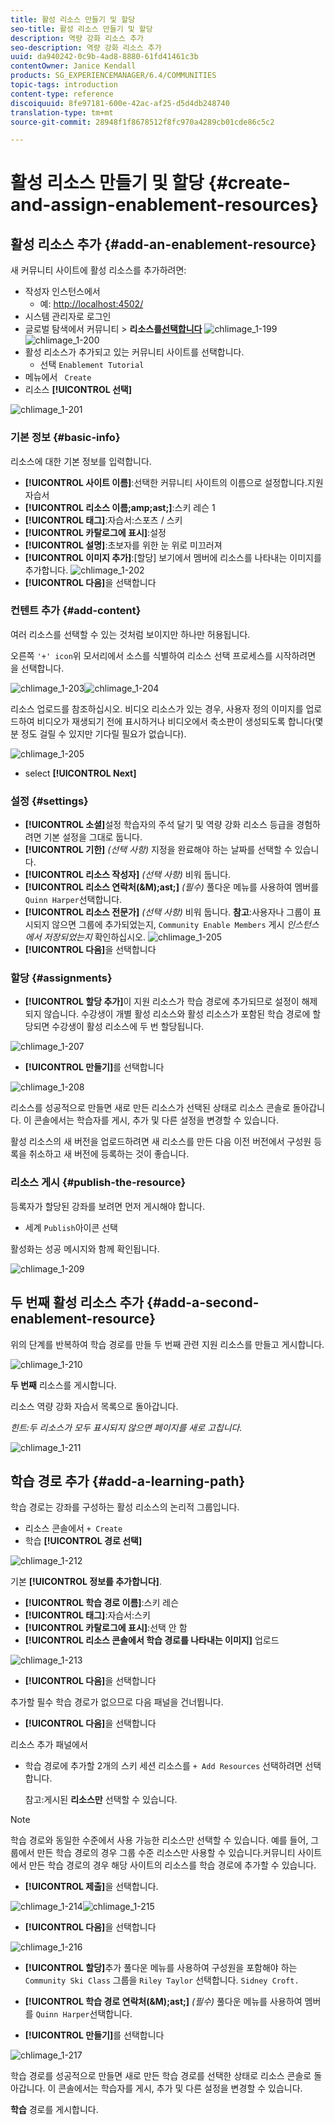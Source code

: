 ```yaml
---
title: 활성 리소스 만들기 및 할당
seo-title: 활성 리소스 만들기 및 할당
description: 역량 강화 리소스 추가
seo-description: 역량 강화 리소스 추가
uuid: da940242-0c9b-4ad8-8880-61fd41461c3b
contentOwner: Janice Kendall
products: SG_EXPERIENCEMANAGER/6.4/COMMUNITIES
topic-tags: introduction
content-type: reference
discoiquuid: 8fe97181-600e-42ac-af25-d5d4db248740
translation-type: tm+mt
source-git-commit: 28948f1f8678512f8fc970a4289cb01cde86c5c2

---
```



# 활성 리소스 만들기 및 할당 {#create-and-assign-enablement-resources}

## 활성 리소스 추가 {#add-an-enablement-resource}

새 커뮤니티 사이트에 활성 리소스를 추가하려면:

* 작성자 인스턴스에서
   * 예: [http://localhost:4502/](http://localhost:4503/)
* 시스템 관리자로 로그인
* 글로벌 탐색에서 커뮤니티 > **리소스를[선택합니다](resources.md)**   ![chlimage_1-199](assets/chlimage_1-199.png)
   ![chlimage_1-200](assets/chlimage_1-200.png)
* 활성 리소스가 추가되고 있는 커뮤니티 사이트를 선택합니다.
   * 선택 `Enablement Tutorial`
* 메뉴에서 ` Create`
* 리소스 **[!UICONTROL 선택]**

![chlimage_1-201](assets/chlimage_1-201.png)

### 기본 정보 {#basic-info}

리소스에 대한 기본 정보를 입력합니다.

* **[!UICONTROL 사이트 이름]**:선택한 커뮤니티 사이트의 이름으로 설정합니다.지원 자습서
* **[!UICONTROL 리소스 이름;amp;ast;]**:스키 레슨 1
* **[!UICONTROL 태그]**:자습서:스포츠 / 스키
* **[!UICONTROL 카탈로그에 표시]**:설정
* **[!UICONTROL 설명]**:초보자를 위한 눈 위로 미끄러져
* **[!UICONTROL 이미지 추가]**:[할당] 보기에서 멤버에 리소스를 나타내는 이미지를 추가합니다.
   ![chlimage_1-202](assets/chlimage_1-202.png)
* **[!UICONTROL 다음]**&#x200B;을 선택합니다

### 컨텐트 추가 {#add-content}

여러 리소스를 선택할 수 있는 것처럼 보이지만 하나만 허용됩니다.

오른쪽 `'+' icon`위 모서리에서 소스를 식별하여 리소스 선택 프로세스를 시작하려면 을 선택합니다.

![chlimage_1-203](assets/chlimage_1-203.png)![chlimage_1-204](assets/chlimage_1-204.png)

리소스 업로드를 참조하십시오. 비디오 리소스가 있는 경우, 사용자 정의 이미지를 업로드하여 비디오가 재생되기 전에 표시하거나 비디오에서 축소판이 생성되도록 합니다(몇 분 정도 걸릴 수 있지만 기다릴 필요가 없습니다).

![chlimage_1-205](assets/chlimage_1-205.png)

* select **[!UICONTROL Next]**

### 설정 {#settings}

* **[!UICONTROL 소셜]**&#x200B;설정 학습자의 주석 달기 및 역량 강화 리소스 등급을 경험하려면 기본 설정을 그대로 둡니다.
* **[!UICONTROL 기한]**
   *(선택 사항)* 지정을 완료해야 하는 날짜를 선택할 수 있습니다.
* **[!UICONTROL 리소스 작성자]**
   *(선택 사항)* 비워 둡니다.
* **[!UICONTROL 리소스 연락처(&amp;M);ast;]**
   *(필수)* 풀다운 메뉴를 사용하여 멤버를 `Quinn Harper`선택합니다.
* **[!UICONTROL 리소스 전문가]**
   *(선택 사항)* 비워 둡니다.
   **참고**:사용자나 그룹이 표시되지 않으면 그룹에 추가되었는지, `Community Enable Members` 게시 *인스턴스에서 저장되었는지* 확인하십시오.
   ![chlimage_1-205](assets/chlimage_1-206.png)
* **[!UICONTROL 다음]**&#x200B;을 선택합니다

### 할당 {#assignments}

* **[!UICONTROL 할당 추가]**&#x200B;이 지원 리소스가 학습 경로에 추가되므로 설정이 해제되지 않습니다. 수강생이 개별 활성 리소스와 활성 리소스가 포함된 학습 경로에 할당되면 수강생이 활성 리소스에 두 번 할당됩니다.

![chlimage_1-207](assets/chlimage_1-207.png)

* **[!UICONTROL 만들기]**&#x200B;를 선택합니다

![chlimage_1-208](assets/chlimage_1-208.png)

리소스를 성공적으로 만들면 새로 만든 리소스가 선택된 상태로 리소스 콘솔로 돌아갑니다. 이 콘솔에서는 학습자를 게시, 추가 및 다른 설정을 변경할 수 있습니다.

활성 리소스의 새 버전을 업로드하려면 새 리소스를 만든 다음 이전 버전에서 구성원 등록을 취소하고 새 버전에 등록하는 것이 좋습니다.

### 리소스 게시 {#publish-the-resource}

등록자가 할당된 강좌를 보려면 먼저 게시해야 합니다.

* 세계 `Publish`아이콘 선택

활성화는 성공 메시지와 함께 확인됩니다.

![chlimage_1-209](assets/chlimage_1-209.png)

## 두 번째 활성 리소스 추가 {#add-a-second-enablement-resource}

위의 단계를 반복하여 학습 경로를 만들 두 번째 관련 지원 리소스를 만들고 게시합니다.

![chlimage_1-210](assets/chlimage_1-210.png)

**두 번째** 리소스를 게시합니다.

리소스 역량 강화 자습서 목록으로 돌아갑니다.

*힌트:두 리소스가 모두 표시되지 않으면 페이지를 새로 고칩니다.*

![chlimage_1-211](assets/chlimage_1-211.png)

## 학습 경로 추가 {#add-a-learning-path}

학습 경로는 강좌를 구성하는 활성 리소스의 논리적 그룹입니다.

* 리소스 콘솔에서 `+ Create`
* 학습 **[!UICONTROL 경로 선택]**

![chlimage_1-212](assets/chlimage_1-212.png)

기본 **[!UICONTROL 정보를 추가합니다]**.

* **[!UICONTROL 학습 경로 이름]**:스키 레슨
* **[!UICONTROL 태그]**:자습서:스키
* **[!UICONTROL 카탈로그에 표시]**:선택 안 함
* **[!UICONTROL 리소스 콘솔에서 학습 경로를 나타내는 이미지]** 업로드

![chlimage_1-213](assets/chlimage_1-213.png)

* **[!UICONTROL 다음]**&#x200B;을 선택합니다

추가할 필수 학습 경로가 없으므로 다음 패널을 건너뜁니다.

* **[!UICONTROL 다음]**&#x200B;을 선택합니다

리소스 추가 패널에서

* 학습 경로에 추가할 2개의 스키 세션 리소스를 `+ Add Resources` 선택하려면 선택합니다.

   참고:게시된 **리소스만** 선택할 수 있습니다.

>[!NOTE]
>
>학습 경로와 동일한 수준에서 사용 가능한 리소스만 선택할 수 있습니다. 예를 들어, 그룹에서 만든 학습 경로의 경우 그룹 수준 리소스만 사용할 수 있습니다.커뮤니티 사이트에서 만든 학습 경로의 경우 해당 사이트의 리소스를 학습 경로에 추가할 수 있습니다.

* **[!UICONTROL 제출]**&#x200B;을 선택합니다.

![chlimage_1-214](assets/chlimage_1-214.png)![chlimage_1-215](assets/chlimage_1-215.png)

* **[!UICONTROL 다음]**&#x200B;을 선택합니다

![chlimage_1-216](assets/chlimage_1-216.png)

* **[!UICONTROL 할당]**&#x200B;추가 풀다운 메뉴를 사용하여 구성원을 포함해야 하는 `Community Ski Class` 그룹을 `Riley Taylor` 선택합니다. `Sidney Croft.`

* **[!UICONTROL 학습 경로 연락처(&amp;M);ast;]**
   *(필수)* 풀다운 메뉴를 사용하여 멤버를 `Quinn Harper`선택합니다.

* **[!UICONTROL 만들기]**&#x200B;를 선택합니다

![chlimage_1-217](assets/chlimage_1-217.png)

학습 경로를 성공적으로 만들면 새로 만든 학습 경로를 선택한 상태로 리소스 콘솔로 돌아갑니다. 이 콘솔에서는 학습자를 게시, 추가 및 다른 설정을 변경할 수 있습니다.

**학습** 경로를 게시합니다.

